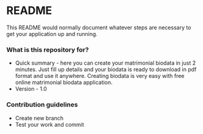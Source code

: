 # README #

This README would normally document whatever steps are necessary to get your application up and running.

### What is this repository for? ###

* Quick summary - here you can create your matrimonial biodata in just 2 minutes. Just fill up details and your biodata is ready to download in pdf format and use it anywhere. Creating biodata is very easy with free online matrimonial biodata application.
* Version - 1.0

### Contribution guidelines ###

* Create new branch
* Test your work and commit